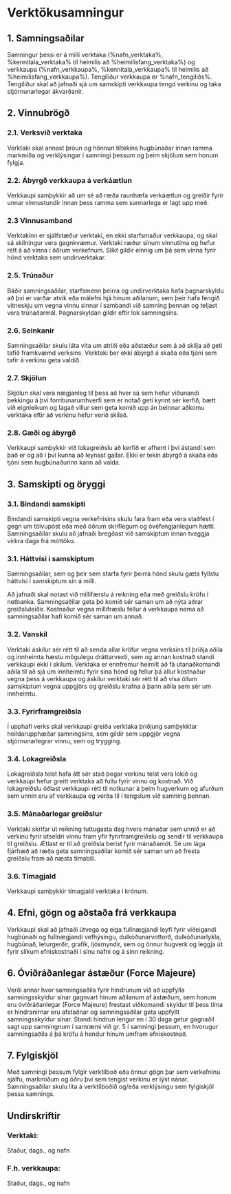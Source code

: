 # Verktökusamningur

## 1. Samningsaðilar

Samningur þessi er á milli verktaka (%nafn_verktaka%, %kennitala_verktaka% til heimilis að %heimilisfang_verktaka%) og verkkaupa (%nafn_verkkaupa%, %kennitala_verkkaupa% til heimilis að %heimilisfang_verkkaupa%). Tengiliður verkkaupa er %nafn_tengiliðs%. Tengiliður skal að jafnaði sjá um samskipti verkkaupa tengd verkinu og taka stjórnunarlegar ákvarðanir.

## 2. Vinnubrögð

### 2.1. Verksvið verktaka
Verktaki skal annast þróun og hönnun tiltekins hugbúnaðar innan ramma markmiða og verklýsingar í samningi þessum og þeim skjölum sem honum fylgja.

### 2.2. Ábyrgð verkkaupa á verkáætlun
Verkkaupi samþykkir að um sé að ræða raunhæfa verkáætlun og greiðir fyrir unnar vinnustundir innan þess ramma sem sannarlega er lagt upp með.

### 2.3 Vinnusamband
Verktakinn er sjálfstæður verktaki, en ekki starfsmaður verkkaupa, og skal sá skilningur vera gagnkvæmur. Verktaki ræður sínum vinnutíma og hefur rétt á að vinna í öðrum verkefnum. Slíkt gildir einnig um þá sem vinna fyrir hönd verktaka sem undirverktakar.

### 2.5. Trúnaður
Báðir samningsaðilar, starfsmenn þeirra og undirverktaka hafa þagnarskyldu að því er varðar atvik eða málefni hjá hinum aðilanum, sem þeir hafa fengið vitneskju um vegna vinnu sinnar í sambandi við samning þennan og teljast vera trúnaðarmál. Þagnarskyldan gildir eftir lok samningsins.

### 2.6. Seinkanir
Samningsaðilar skulu láta vita um atriði eða aðstæður sem á að skilja að geti tafið framkvæmd verksins. Verktaki ber ekki ábyrgð á skaða eða tjóni sem tafir á verkinu geta valdið. 

### 2.7. Skjölun
Skjölun skal vera nægjanleg til þess að hver sá sem hefur viðunandi þekkingu á því forritunarumhverfi sem er notað geti kynnt sér kerfið, bætt við eignleikum og lagað villur sem geta komið upp án beinnar aðkomu verktaka eftir að verkinu hefur verið skilað.

### 2.8. Gæði og ábyrgð
Verkkaupi samþykkir við lokagreiðslu að kerfið er afhent í því ástandi sem það er og að í því kunna að leynast gallar. Ekki er tekin ábyrgð á skaða eða tjóni sem hugbúnaðurinn kann að valda.

## 3. Samskipti og öryggi

### 3.1. Bindandi samskipti
Bindandi samskipti vegna verkefnisins skulu fara fram eða vera staðfest í gegn um tölvupóst eða með öðrum skriflegum og óvéfengjanlegum hætti. Samningsaðilar skulu að jafnaði bregðast við samskiptum innan tveggja virkra daga frá móttöku.

### 3.1. Háttvísi í samskiptum
Samningsaðilar, sem og þeir sem starfa fyrir þeirra hönd skulu gæta fyllstu háttvísi í samskiptum sín á milli.

Að jafnaði skal notast við millifærslu á reikning eða með greiðslu kröfu í netbanka. Samningsaðilar geta þó komið sér saman um að nýta aðrar greiðsluleiðir. Kostnaður vegna millifræslu fellur á verkkaupa nema að samningsaðilar hafi komið sér saman um annað.

### 3.2. Vanskil
Verktaki áskilur sér rétt til að senda allar kröfur vegna verksins til þriðja aðila og innheimta hæstu mögulegu dráttarvexti, sem og annan kostnað standi verkkaupi ekki í skilum. Verktaka er ennfremur heimilt að fá utanaðkomandi aðila til að sjá um innheimtu fyrir sína hönd og fellur þá allur kostnaður vegna þess á verkkaupa og áskilur verktaki sér rétt til að vísa öllum samskiptum vegna uppgjörs og greiðslu krafna á þann aðila sem sér um innheimtu.

### 3.3. Fyrirframgreiðsla
Í upphafi verks skal verkkaupi greiða verktaka þriðjung samþykktar heildarupphæðar samningsins, sem gildir sem uppgjör vegna stjórnunarlegrar vinnu, sem og trygging.

### 3.4. Lokagreiðsla
Lokagreiðsla telst hafa átt sér stað þegar verkinu telst vera lokið og verkkaupi hefur greitt verktaka að fullu fyrir vinnu og kostnað. Við lokagreiðslu öðlast verkkaupi rétt til notkunar á þeim hugverkum og afurðum sem unnin eru af verkkaupa og verða til í tengslum við samning þennan.

### 3.5. Mánaðarlegar greiðslur
Verktaki skrifar út reikning tuttugasta dag hvers mánaðar sem unnið er að verkinu fyrir útseldri vinnu fram yfir fyrirframgreiðslu og sendir til verkkaupa til greiðslu. Ætlast er til að greiðsla berist fyrir mánaðamót. Sé um lága fjárhæð að ræða geta samningsaðilar komið sér saman um að fresta greiðslu fram að næsta tímabili.

### 3.6. Tímagjald
Verkkaupi samþykkir tímagjald verktaka í krónum.

## 4. Efni, gögn og aðstaða frá verkkaupa
Verkkaupi skal að jafnaði útvega og eiga fullnægjandi leyfi fyrir viðeigandi hugbúnaði og fullnægjandi vefhýsingu, dulkóðunarvottorð, dulkóðunarlykla, hugbúnað, leturgerðir, grafík, ljósmyndir, sem og önnur hugverk og leggja út fyrir slíkum efniskostnaði í sínu nafni og á sinn reikning.

## 6. Óviðráðanlegar ástæður (Force Majeure)
Verði annar hvor samningsaðila fyrir hindrunum við að uppfylla samningsskyldur sínar gagnvart hinum aðilanum af ástæðum, sem honum eru óviðráðanlegar (Force Majeure) frestast viðkomandi skyldur til þess tíma er hindranirnar eru afstaðnar og samningsaðilar geta uppfyllt samningsskyldur sínar. Standi hindrun lengur en í 30 daga getur gagnaðil sagt upp samningnum í samræmi við gr. 5 í samningi þessum, en hvorugur samningsaðila á þá kröfu á hendur hinum umfram efniskostnað.

## 7. Fylgiskjöl
Með samningi þessum fylgir verktilboð eða önnur gögn þar sem verkefninu sjálfu, markmiðum og öðru því sem tengist verkinu er lýst nánar. Samningsaðilar skulu líta á verktilboðið og/eða verklýsingu sem fylgiskjöl þessa samnings.

## Undirskriftir

### Verktaki:

Staður, dags., og nafn

### F.h. verkkaupa:

Staður, dags., og nafn

